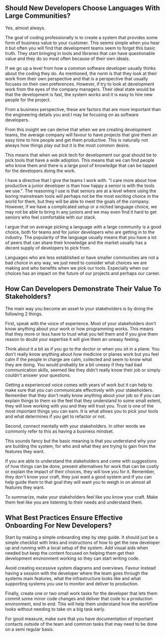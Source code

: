 
## Should New Developers Choose Languages With Large Communities?

Yes, almost always.

The goal of coding professionally is to create a system that provides
some form of business value to your customer. This seems simple when
you hear it but often you will find that development teams seem to
forget this basic truth. They start bringing in tools and libraries
that can have questionable value and they do so most often because
of their own ideals.

If we go up a level from how a common software developer usually
thinks about the coding they do. As mentioned, the norm is that
they look at their work from their own perspective and that is a
perspective that usually focuses on their own preferences.
However, if try to look at development work from the eyes of the
company managers. Their ideal state would be that the development
is fast, the system works and it is easy to hire new people for
the project.

From a business perspective, these are factors that are more important
than the engineering details you and I may be focusing on as software
developers.

From this insight we can derive that when we are creating development
teams, the average company will favour to have projects that give them
an easy time to hire people and get them productive. This is naturally
not always how things play out but it is the most common desire.

This means that when we pick tech for development our goal should be
to pick tools that have a wide adoption. This means that we can find
people who know them and there is a large pool of knowledge that can
be tapped for the developers doing the work.

I have a directive that I give the teams I work with. "I care more
about how productive a junior developer is than how happy a senior
is with the tools we use.". The reasoning I use is that seniors are
at a level where using the boring mainstream tools will perhaps not
be the most exciting choice in the world for them, but they will be
able to meet the goals of the company. However, if we have a complicated
setup or a niched language choice, we may not be able to bring in
any juniors and we may even find it hard to get seniors who feel
comfortable with our stack.

I argue that on average picking a language with a large community is
a good choice, both for teams and for junior developers who are getting
in to the industry. The popularity of the language usually means that
you have a lot of peers that can share their knowledge and the market
usually has a decent supply of developers to pick from.

Languages who are less established or have smaller communities are
not a bad choice in any way, we just need to consider what choices
we are making and who benefits when we pick our tools. Especially
when our choices has an impact on the future of our projects and
perhaps our career.

## How Can Developers Demonstrate Their Value To Stakeholders?

The main way you become an asset to your stakeholders is by doing
the following 2 things.

First, speak with the voice of experience. Most of your stakeholders
don't know anything about your work or how programming works. This
means that they more or less have to trust what you tell them and
if you give them reason to doubt your expertise it will give them
an uneasy feeling.

Think about it a bit as if you go to the doctor or when you sit in
a plane. You don't really know anything about how medicine or planes
work but you feel calm if the people in charge are calm, collected
and seem to know what they are doing. You would probably be a bit
uneasy if they had bad communication skills, seemed like they
didn't really know their job or simply couldn't answer your questions.

Getting a experienced voice comes with years of work but it can help
to make sure that you can communicate effectively with your stakeholders.
Remember that they don't really know anything about your job so if
you can explain things to them so the feel that they understand to
some small extent, they will love working with you and they will
trust you. Trust is one of the most important things you can earn.
It is what allows you to pick your tools and what determines if you
get to refactor or not.

Second, connect mentally with your stakeholders. In other words we
commonly refer to this as having a business mindset.

This sounds fancy but the basic meaning is that you understand why
your are building the system, for who and what they are trying to
gain from the features they want.

If you are able to understand the stakeholders and come with suggestions
of how things can be done, present alternatives for work that can
be costly or explain the impact of their choices, they will love you
for it. Remember, they don't know your craft, they just want a good
system and if you can help guide them to that goal they will want
you to weigh in on almost all features they want.

To summarize, make your stakeholders feel like you know your craft.
Make them feel like you are listening to their needs and understand
them.


## What Best Practices Ensure Effective Onboarding For New Developers?

Start by making a simple onboarding step by step guide. It should just
be a simple checklist with links and instructions of how to get the
new developer up and running with a local setup of the system. Add
visual aids when needed but keep the content focused on helping them
get their development environment working so they can start writing
code.

Avoid creating excessive system diagrams and overviews. Favour instead
having a session with the developer where the team goes through the
systems main features, what the infrastructure looks like and what
supporting systems you use to monitor and deliver to production.

Finally, create one or two small work tasks for the developer that
lets them commit some minor code changes and deliver that code to
a production environment, end to end. This will help them understand
how the workflow looks without needing to take on a big task early.

For good measure, make sure that you have documentation of important
contacts outside of the team and common tasks that may need to be done
on a semi regular basis.
